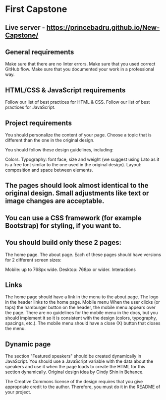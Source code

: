 # First Capstone

## Live server - https://princebadru.github.io/New-Capstone/

## General requirements
Make sure that there are no linter errors.
Make sure that you used correct GitHub flow.
Make sure that you documented your work in a professional way.

## HTML/CSS & JavaScript requirements
Follow our list of best practices for HTML & CSS.
Follow our list of best practices for JavaScript.
## Project requirements
You should personalize the content of your page. Choose a topic that is different than the one in the original design.

You should follow these design guidelines, including:

Colors.
Typography: font face, size and weight (we suggest using Lato as it is a free font similar to the one used in the original design).
Layout: composition and space between elements.

## The pages should look almost identical to the original design. Small adjustments like text or image changes are acceptable.

## You can use a CSS framework (for example Bootstrap) for styling, if you want to.

## You should build only these 2 pages:

The home page.
The about page.
Each of these pages should have versions for 2 different screen sizes:

Mobile: up to 768px wide.
Desktop: 768px or wider.
Interactions

## Links
The home page should have a link in the menu to the about page.
The logo in the header links to the home page.
Mobile menu
When the user clicks (or taps) the hamburger button on the header, the mobile menu appears over the page.
There are no guidelines for the mobile menu in the docs, but you should implement it so it is consistent with the design (colors, typography, spacings, etc.).
The mobile menu should have a close (X) button that closes the menu.
## Dynamic page

The section "Featured speakers" should be created dynamically in JavaScript.
You should use a JavaScript variable with the data about the speakers and use it when the page loads to create the HTML for this section dynamically.
Original design idea by Cindy Shin in Behance.

The Creative Commons license of the design requires that you give appropriate credit to the author. Therefore, you must do it in the README of your project.

